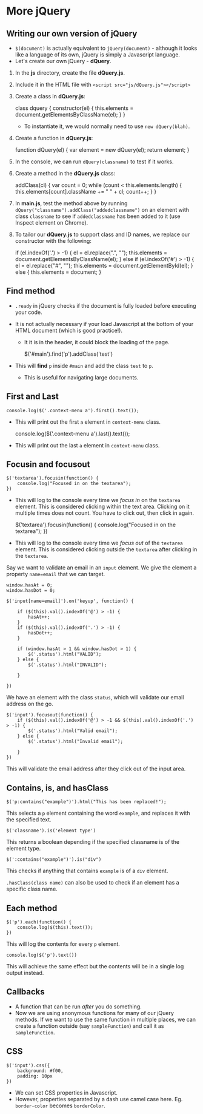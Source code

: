 # More jQuery

## Writing our own version of jQuery

- `$(document)` is actually equivalent to `jQuery(document)` - although it looks like a language of its own, jQuery is simply a Javascript language.
- Let's create our own jQuery - **dQuery**.

1. In the **js** directory, create the file **dQuery.js**.
2. Include it in the HTML file with `<script src="js/dQuery.js"></script>`
3. Create a class in **dQuery.js**:
   
    class dquery {
        constructor(el) {
            this.elements = document.getElementsByClassName(el);
        }
    }

    - To instantiate it, we would normally need to use `new dQuery(blah)`.
4. Create a function in **dQuery.js**:

    function dQuery(el) {
        var element = new dQuery(el);
        return element;
    }
5. In the console, we can run `dQuery(classname)` to test if it works.
6. Create a method in the **dQuery.js** class:

    addClass(cl) {
        var count = 0;
        while (count < this.elements.length) {
            this.elements[count].className += " " + cl;
            count++;
        }
    }

7. In **main.js**, test the method above by running `dQuery("classname").addClass("addedclassname")` on an element with class `classname` to see if `addedclassname` has been added to it (use Inspect element on Chrome).
8. To tailor our **dQuery.js** to support class and ID names, we replace our constructor with the following:

    if (el.indexOf('.') > -1) {
        el = el.replace(".", "");
        this.elements = document.getElementsByClassName(el);
    } else if (el.indexOf('#') > -1) {
        el = el.replace("#", "");
        this.elements = document.getElementById(el);
    } else {
        this.elements = document;
    }

## Find method

- `.ready` in jQuery checks if the document is fully loaded before executing your code.
- It is not actually necessary if your load Javascript at the bottom of your HTML document (which is good practice!).
  - It it is in the header, it could block the loading of the page.

    $('#main').find('p').addClass('test')

- This will **find** `p` inside `#main` and add the class `test` to `p`.
  - This is useful for navigating large documents.

## First and Last

    console.log($('.context-menu a').first().text());

- This will print out the first `a` element in `context-menu` class.

    console.log($('.context-menu a').last().text());

- This will print out the last `a` element in `context-menu` class.

## Focusin and focusout

    $('textarea').focusin(function() {
        console.log("Focused in on the textarea");
    })

- This will log to the console every time we *focus in* on the `textarea` element. This is considered clicking within the text area. Clicking on it multiple times does not count. You have to click out, then click in again.

    $('textarea').focusin(function() {
        console.log("Focused in on the textarea");
    })

- This will log to the console every time we *focus out* of the `textarea` element. This is considered clicking outside the `textarea` after clicking in the `textarea`.

Say we want to validate an email in an `input` element. We give the element a property `name=email` that we can target.

    window.hasAt = 0;
    window.hasDot = 0;

    $('input[name=email]').on('keyup', function() {

        if ($(this).val().indexOf('@') > -1) {
            hasAt++;
        }
        if ($(this).val().indexOf('.') > -1) {
            hasDot++;
        }

        if (window.hasAt > 1 && window.hasDot > 1) {
            $('.status').html("VALID");
        } else {
            $('.status').html("INVALID");

        }
        
    })

We have an element with the class `status`, which will validate our email address on the go.

    $('input').focusout(function() {
        if ($(this).val().indexOf('@') > -1 && $(this).val().indexOf('.') > -1) {
            $('.status').html("Valid email");
        } else {
            $('.status').html("Invalid email");

        }
    })

This will validate the email address after they click out of the input area.

## Contains, is, and hasClass

    $('p:contains("example")').html("This has been replaced!");

This selects a `p` element containing the word `example`, and replaces it with the specified text.

    $('classname').is('element type')

This returns a boolean depending if the specified classname is of the element type.

    $(':contains("example")').is("div")

This checks if anything that contains `example` is of a `div` element.

`.hasClass(class name)` can also be used to check if an element has a specific class name.

## Each method

    $('p').each(function() {
        console.log($(this).text());
    })

This will log the contents for every `p` element.

    console.log($('p').text())

This will achieve the same effect but the contents will be in a single log output instead.

## Callbacks

- A function that can be run *after* you do something.
- Now we are using anonymous functions for many of our jQuery methods. If we want to use the same function in multiple places, we can create a function outside (say `sampleFunction`) and call it as `sampleFunction`.

## CSS

    $('input').css({
        background: #f00,
        padding: 10px
    })

- We can set CSS properties in Javascript.
- However, properties separated by a dash use camel case here. Eg. `border-color` becomes `borderColor`.
